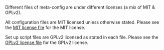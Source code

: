 Different files of meta-config are under different licenses (a mix of MIT & GPLv2).

All configuration files are MIT licensed unless otherwise stated. Please see
the [MIT license file][mit-license] for the MIT license.

Set up script files are GPLv2 licensed as stated in each file. Please see the
[GPLv2 license file][gplv2-license] for the GPLv2 license.

[gplv2-license]: LICENSE.GPLv2
[mit-license]: LICENSE.MIT

